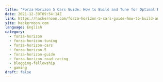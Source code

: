 ```yaml
---
title: "Forza Horizon 5 Cars Guide: How to Build and Tune for Optimal Road Race Performance"
date: 2021-12-30T09:54:14Z
link: https://hackernoon.com/forza-horizon-5-cars-guide-how-to-build-and-tune-for-optimal-road-race-performance?source=rss&utm_medium=RSS&utm_source=news.12bit.vn
site: hackernoon.com
language: English
category:
  - forza-horizon
  - forza-horizon-tuning
  - forza-horizon-cars
  - forza-horizon-5
  - forza-horizon-guide
  - forza-horizon-road-racing
  - blogging-fellowship
  - gaming
draft: false
---
```

